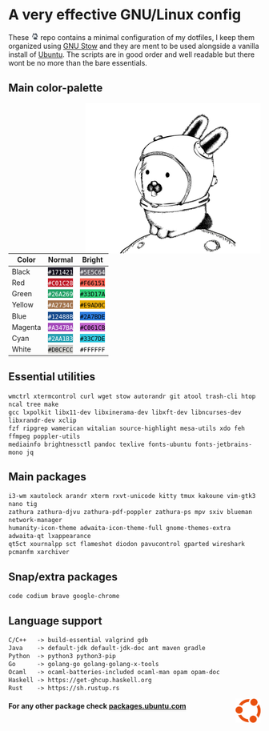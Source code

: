 # A very effective GNU/Linux config

These <img width="15" src="media/mona.gif"> repo contains a minimal configuration of my dotfiles, I keep them organized using [GNU Stow](https://www.gnu.org/software/stow/) and they are ment to be used alongside a vanilla install of [Ubuntu](https://ubuntu.com/#download). The scripts are in good order and well readable but there wont be no more than the bare essentials.




## Main color-palette

<img align="right" width="350" src="media/glenda.png">

| Color   | Normal                                                                 | Bright                                                                 |
| ------- | ---------------------------------------------------------------------- | ---------------------------------------------------------------------- |
| Black   | <span style="background-color:#171421; color:#FFFFFF">`#171421`</span> | <span style="background-color:#5E5C64; color:#FFFFFF">`#5E5C64`</span> |
| Red     | <span style="background-color:#C01C28; color:#FFFFFF">`#C01C28`</span> | <span style="background-color:#F66151; color:#000000">`#F66151`</span> |
| Green   | <span style="background-color:#26A269; color:#FFFFFF">`#26A269`</span> | <span style="background-color:#33D17A; color:#000000">`#33D17A`</span> |
| Yellow  | <span style="background-color:#A2734C; color:#FFFFFF">`#A2734C`</span> | <span style="background-color:#E9AD0C; color:#000000">`#E9AD0C`</span> |
| Blue    | <span style="background-color:#12488B; color:#FFFFFF">`#12488B`</span> | <span style="background-color:#2A7BDE; color:#000000">`#2A7BDE`</span> |
| Magenta | <span style="background-color:#A347BA; color:#FFFFFF">`#A347BA`</span> | <span style="background-color:#C061CB; color:#000000">`#C061CB`</span> |
| Cyan    | <span style="background-color:#2AA1B3; color:#FFFFFF">`#2AA1B3`</span> | <span style="background-color:#33C7DE; color:#000000">`#33C7DE`</span> |
| White   | <span style="background-color:#D0CFCC; color:#000000">`#D0CFCC`</span> | <span style="background-color:#FFFFFF; color:#000000">`#FFFFFF`</span> |




## Essential utilities

```
wmctrl xtermcontrol curl wget stow autorandr git atool trash-cli htop ncal tree make
gcc lxpolkit libx11-dev libxinerama-dev libxft-dev libncurses-dev libxrandr-dev xclip
fzf ripgrep wamerican witalian source-highlight mesa-utils xdo feh ffmpeg poppler-utils
mediainfo brightnessctl pandoc texlive fonts-ubuntu fonts-jetbrains-mono jq
```




## Main packages

```
i3-wm xautolock arandr xterm rxvt-unicode kitty tmux kakoune vim-gtk3 nano tig
zathura zathura-djvu zathura-pdf-poppler zathura-ps mpv sxiv blueman network-manager
humanity-icon-theme adwaita-icon-theme-full gnome-themes-extra adwaita-qt lxappearance
qt5ct xournalpp sct flameshot diodon pavucontrol gparted wireshark pcmanfm xarchiver
```




## Snap/extra packages

```
code codium brave google-chrome
```




## Language support

```
C/C++   -> build-essential valgrind gdb
Java    -> default-jdk default-jdk-doc ant maven gradle
Python  -> python3 python3-pip
Go      -> golang-go golang-golang-x-tools
Ocaml   -> ocaml-batteries-included ocaml-man opam opam-doc
Haskell -> https://get-ghcup.haskell.org
Rust    -> https://sh.rustup.rs
```




<img align="right" width="50" src="media/ubuntu.png">

#### For any other package check [packages.ubuntu.com](https://packages.ubuntu.com/)
